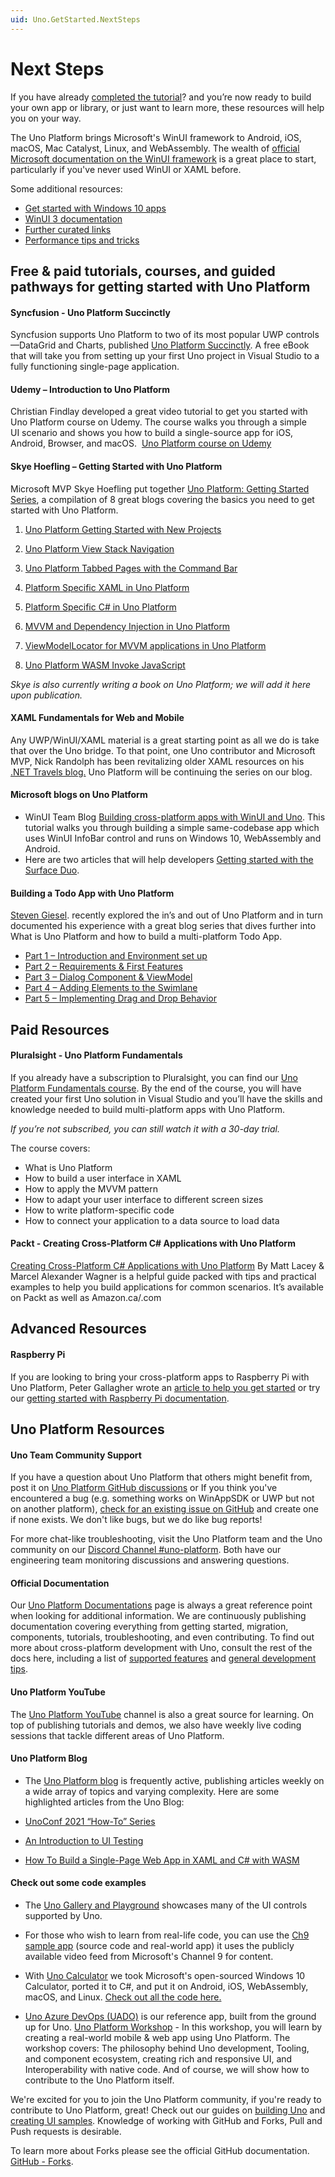 ```yaml
---
uid: Uno.GetStarted.NextSteps
---
```


# Next Steps

If you have already [completed the tutorial](getting-started-tutorial-1.md)? and you’re now ready to build your own app or library, or just want to learn more, these resources will help you on your way.

The Uno Platform brings Microsoft's WinUI framework to Android, iOS, macOS, Mac Catalyst, Linux, and WebAssembly. The wealth of [official Microsoft documentation on the WinUI framework](https://docs.microsoft.com/en-us/windows/apps/winui/winui3/) is a great place to start, particularly if you've never used WinUI or XAML before.

Some additional resources:

- [Get started with Windows 10 apps](https://docs.microsoft.com/en-us/windows/uwp/get-started/)
- [WinUI 3 documentation](https://docs.microsoft.com/en-us/windows/apps/winui/winui3/)
- [Further curated links](winui-doc-links-development.md)
- [Performance tips and tricks](Uno-UI-Performance.md)

## Free & paid tutorials, courses, and guided pathways for getting started with Uno Platform

#### Syncfusion - Uno Platform Succinctly

Syncfusion supports Uno Platform to two of its most popular UWP controls —DataGrid and Charts, published [Uno Platform Succinctly]( https://www.syncfusion.com/succinctly-free-ebooks/uno-platform-succinctly). A free eBook that will take you from setting up your first Uno project in Visual Studio to a fully functioning single-page application.

#### Udemy – Introduction to Uno Platform

Christian Findlay developed a great video tutorial to get you started with Uno Platform course on Udemy. The course walks you through a simple UI scenario and shows you how to build a single-source app for iOS, Android, Browser, and macOS.  [Uno Platform course on Udemy]( https://www.udemy.com/course/introduction-to-uno-platform/?referralCode=C9FE308096EADFB5B661)

#### Skye Hoefling – Getting Started with Uno Platform

Microsoft MVP Skye Hoefling put together [Uno Platform: Getting Started Series](https://www.andrewhoefling.com/Blog/Post/uno-platform-getting-started-series), a compilation of 8 great blogs covering the basics you need to get started with Uno Platform.

   1. [Uno Platform Getting Started with New Projects](https://www.andrewhoefling.com/Blog/Post/uno-platform-getting-started-with-new-projects)

   2. [Uno Platform View Stack Navigation](https://www.andrewhoefling.com/Blog/Post/uno-platform-view-stack-navigation-uwp-android-ios-wasm)

   3. [Uno Platform Tabbed Pages with the Command Bar](https://www.andrewhoefling.com/Blog/Post/uno-platform-tabbed-pages-with-the-command-bar-uwp-ios-android-wasm)

   4. [Platform Specific XAML in Uno Platform](https://www.andrewhoefling.com/Blog/Post/platform-specific-xaml-in-uno-platform-ios-android-wasm-uwp)

   5. [Platform Specific C# in Uno Platform]( https://www.andrewhoefling.com/Blog/Post/platform-specific-c-sharp-in-uno-platform-ios-android-wasm-uwp)

   6. [MVVM and Dependency Injection in Uno Platform]( https://www.andrewhoefling.com/Blog/Post/mvvm-and-dependency-injection-in-uno-platform-ios-android-wasm-uwp)

   7. [ViewModelLocator for MVVM applications in Uno Platform]( https://www.andrewhoefling.com/Blog/Post/view-model-locator-for-mvvm-applications-in-uno-platform)

   8. [Uno Platform WASM Invoke JavaScript]( https://www.andrewhoefling.com/Blog/Post/uno-platform-wasm-invoke-javascript)

_Skye is also currently writing a book on Uno Platform; we will add it here upon publication._

#### XAML Fundamentals for Web and Mobile

Any UWP/WinUI/XAML material is a great starting point as all we do is take that over the Uno bridge. To that point, one Uno contributor and Microsoft MVP, Nick Randolph has been revitalizing older XAML resources on his [.NET Travels blog.](https://nicksnettravels.builttoroam.com/xaml-basics/) Uno Platform will be continuing the series on our blog.

#### Microsoft blogs on Uno Platform

- WinUI Team Blog [Building cross-platform apps with WinUI and Uno]( https://blogs.windows.com/windowsdeveloper/2021/03/11/build-cross-platform-applications-with-winui-and-uno-platform/). This tutorial walks you through building a simple same-codebase app which uses WinUI InfoBar control and runs on Windows 10, WebAssembly and Android.
- Here are two articles that will help developers [Getting started with the Surface Duo]( https://devblogs.microsoft.com/surface-duo/tag/uno-platform/).

#### Building a Todo App with Uno Platform

[Steven Giesel](https://github.com/linkdotnet). recently explored the in’s and out of Uno Platform and in turn documented his experience with a great blog series that dives further into What is Uno Platform and how to build a multi-platform Todo App.

- [Part 1 –  Introduction and Environment set up](https://steven-giesel.com/blogPost/b2234ada-0978-4c7b-841e-ca6a255247b0)
- [Part 2 – Requirements & First Features]( https://steven-giesel.com/blogPost/85814db0-3495-492c-8ce1-5c83d708590b)
- [Part 3 – Dialog Component & ViewModel]( https://steven-giesel.com/blogPost/a3179d55-d5be-48ba-b570-ee7d494a8b21)
- [Part 4 – Adding Elements to the Swimlane]( https://steven-giesel.com/blogPost/2d96d970-ef11-48f4-a102-9339fc362a75)
- [Part 5 – Implementing Drag and Drop Behavior]( https://steven-giesel.com/blogPost/2c025ac6-d67f-45ec-a616-009e0285c999)

## Paid Resources

#### Pluralsight - Uno Platform Fundamentals

If you already have a subscription to Pluralsight, you can find our [Uno Platform Fundamentals course](https://www.pluralsight.com/courses/uno-platform-fundamentals). By the end of the course, you will have created your first Uno solution in Visual Studio and you’ll have the skills and knowledge needed to build multi-platform apps with Uno Platform.

_If you’re not subscribed, you can still watch it with a 30-day trial._

The course covers:

- What is Uno Platform
- How to build a user interface in XAML
- How to apply the MVVM pattern
- How to adapt your user interface to different screen sizes
- How to write platform-specific code
- How to connect your application to a data source to load data

#### Packt - Creating Cross-Platform C# Applications with Uno Platform

[Creating Cross-Platform C# Applications with Uno Platform]( https://www.packtpub.com/product/creating-cross-platform-c-applications-with-uno-platform/9781801078498) By Matt Lacey & Marcel Alexander Wagner is a helpful guide packed with tips and practical examples to help you build applications for common scenarios. It’s available on Packt as well as Amazon.ca/.com

## Advanced Resources

#### Raspberry Pi

If you are looking to bring your cross-platform apps to Raspberry Pi with Uno Platform, Peter Gallagher wrote an [article to help you get started]( https://www.petecodes.co.uk/developing-uwp-apps-for-the-raspberry-pi-with-uno-platform/) or try our [getting started with Raspberry Pi documentation]( https://platform.uno/docs/articles/guides/raspberry-pi/raspberry-pi-intro.html).

## Uno Platform Resources

#### Uno Team Community Support

If you have a question about Uno Platform that others might benefit from, post it on [Uno Platform GitHub discussions](https://github.com/unoplatform/uno/discussions) or If you think you've encountered a bug (e.g. something works on WinAppSDK or UWP but not on another platform), [check for an existing issue on GitHub]( https://github.com/unoplatform/uno/issues) and create one if none exists. We don't like bugs, but we do like bug reports!

For more chat-like troubleshooting, visit the Uno Platform team and the Uno community on our [Discord Channel #uno-platform]( https://discord.gg/eBHZSKG). Both have our engineering team monitoring discussions and answering questions.

#### Official Documentation

Our [Uno Platform Documentations](https://platform.uno/docs/articles/intro.html) page is always a great reference point when looking for additional information. We are continuously publishing documentation covering everything from getting started, migration, components, tutorials, troubleshooting, and even contributing. To find out more about cross-platform development with Uno, consult the rest of the docs here, including a list of [supported features](https://github.com/unoplatform/uno/blob/master/doc/articles/supported-features.md) and [general development tips](https://github.com/unoplatform/uno/blob/master/doc/articles/using-uno-ui.md).

#### Uno Platform YouTube

The [Uno Platform YouTube](https://www.youtube.com/c/UnoPlatform) channel is also a great source for learning. On top of publishing tutorials and demos, we also have weekly live coding sessions that tackle different areas of Uno Platform.

#### Uno Platform Blog

- The [Uno Platform blog](http://platform.uno/blog) is frequently active, publishing articles weekly on a wide array of topics and varying complexity.
Here are some highlighted articles from the Uno Blog:

- [UnoConf 2021 “How-To” Series](https://platform.uno/blog/unoconf-2021-summary-and-recordings/)

- [An Introduction to UI Testing](https://platform.uno/blog/an-introduction-to-unit-testing-for-uno-platform-applications/)

- [How To Build a Single-Page Web App in XAML and C# with WASM]( https://platform.uno/blog/how-to-build-a-single-page-web-app-in-xaml-and-c-with-webassembly-using-uno-platform/)

#### Check out some code examples

- The [Uno Gallery and Playground](https://github.com/unoplatform/uno.Playground) showcases many of the UI controls supported by Uno.
- For those who wish to learn from real-life code, you can use the [Ch9 sample app]( https://github.com/unoplatform/Uno.Ch9) (source code and real-world app) it uses the publicly available video feed from Microsoft's Channel 9 for content.

- With [Uno Calculator](https://calculator.platform.uno/) we took Microsoft's open-sourced Windows 10 Calculator, ported it to C#, and put it on Android, iOS, WebAssembly, macOS, and Linux. [Check out all the code here.](https://github.com/unoplatform/calculator)

- [Uno Azure DevOps (UADO)](https://github.com/unoplatform/uado) is our reference app, built from the ground up for Uno. [Uno Platform Workshop]( https://github.com/unoplatform/workshops) - In this workshop, you will learn by creating a real-world mobile & web app using Uno Platform. The workshop covers: The philosophy behind Uno development, Tooling, and component ecosystem, creating rich and responsive UI, and Interoperability with native code. And of course, we will show how to contribute to the Uno Platform itself.

We're excited for you to join the Uno Platform community, if you're ready to contribute to Uno Platform, great! Check out our guides on [building Uno]( https://github.com/unoplatform/uno/blob/master/doc/articles/uno-development/debugging-uno-ui.md) and [creating UI samples]( https://github.com/unoplatform/uno/blob/master/doc/articles/uno-development/working-with-the-samples-apps.md). Knowledge of working with GitHub and Forks, Pull and Push requests is desirable.

To learn more about Forks please see the official GitHub documentation. [GitHub - Forks]( https://help.github.com/en/github/collaborating-with-issues-and-pull-requests/working-with-forks).
